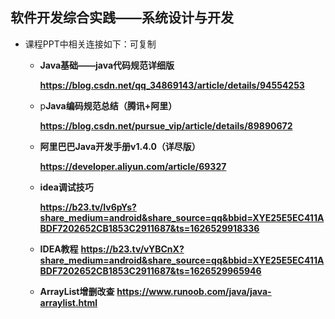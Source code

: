## 软件开发综合实践——系统设计与开发

- 课程PPT中相关连接如下：可复制

  - **Java基础——java代码规范详细版**

    **https://blog.csdn.net/qq_34869143/article/details/94554253**

  - p**Java编码规范总结（腾讯+阿里）**

    **https://blog.csdn.net/pursue_vip/article/details/89890672**

  - **阿里巴巴Java开发手册v1.4.0（详尽版）**

    **https://developer.aliyun.com/article/69327**
  - **idea调试技巧**
    
    **https://b23.tv/Iv6pYs?share_medium=android&share_source=qq&bbid=XYE25E5EC411ABDF7202652CB1853C2911687&ts=1626529918336**
    
  - **IDEA教程**
    **https://b23.tv/vYBCnX?share_medium=android&share_source=qq&bbid=XYE25E5EC411ABDF7202652CB1853C2911687&ts=1626529965946**

  - **ArrayList增删改查**
    **https://www.runoob.com/java/java-arraylist.html**
